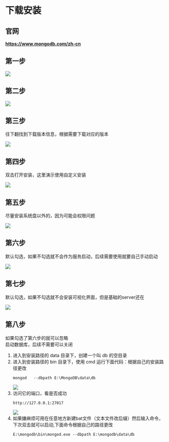 # 下载安装

## 官网

**https://www.mongodb.com/zh-cn**

## 第一步

![](images/PixPin_2025-04-08_18-57-05.png)

## 第二步

![](images/PixPin_2025-04-08_19-01-21.png)

## 第三步

往下翻找到下载版本信息，根据需要下载对应的版本

![](images/PixPin_2025-04-08_19-01-54.png)

## 第四步

双击打开安装，这里演示使用自定义安装

![](images/PixPin_2025-04-08_19-16-11.png)

## 第五步

尽量安装系统盘以外的，因为可能会权限问题

![](images/PixPin_2025-04-08_19-22-31.png)

## 第六步

默认勾选，如果不勾选就不会作为服务启动，后续需要使用就要自己手动启动

![](images/PixPin_2025-04-08_19-59-13.png)

## 第七步

默认勾选，如果不勾选就不会安装可视化界面，但是基础的server还在

![](images/PixPin_2025-04-08_19-24-18.png)

## 第八步

如果勾选了第六步的就可以忽略    
启动数据库，后续不需要可以关闭

1. 进入到安装路径的 data 目录下，创建一个叫 db 的空目录
2. 进入到安装路径的 bin 目录下，使用 cmd 运行下面代码：根据自己的安装路径更改
    ```shell
    mongod   --dbpath E:\MongoDB\data\db
    ```
   ![](images/PixPin_2025-04-08_20-04-58.png)
3. 访问它的端口，看是否成功
   ```
   http://127.0.0.1:27017
   ```
   ![](images/PixPin_2025-04-08_19-40-07.png)
4. 如果嫌麻烦可用在任意地方新建bat文件（文本文件改后缀）然后输入命令，下次双击就可以启动,下面命令根据自己的路径更改
   ```shell
   E:\mongodb\bin\mongod.exe --dbpath E:\mongodb\data\db
   ```